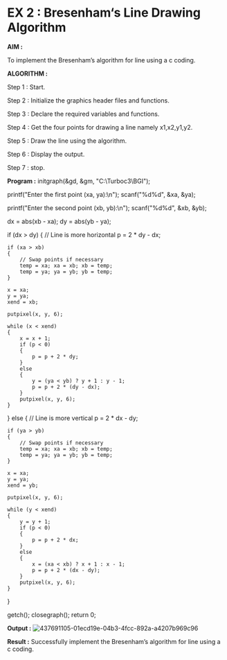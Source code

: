 # EX 2 : Bresenham‘s Line Drawing Algorithm

**AIM :**

 To  implement the Bresenham’s  algorithm for line using a c coding.

**ALGORITHM :**

   Step 1 : Start.
   
   Step 2 : Initialize the graphics header files and functions.

   Step 3 : Declare the required variables and functions.

   Step 4 : Get the four points for drawing a line namely x1,x2,y1,y2.

   Step 5 : Draw the line using the algorithm.

   Step  6 : Display the output.

   Step 7 : stop.

**Program :**
initgraph(&gd, &gm, "C:\\Turboc3\\BGI"); 

printf("Enter the first point (xa, ya):\n"); 
scanf("%d%d", &xa, &ya); 

printf("Enter the second point (xb, yb):\n"); 
scanf("%d%d", &xb, &yb); 

dx = abs(xb - xa); 
dy = abs(yb - ya); 

if (dx > dy) 
{ 
    // Line is more horizontal
    p = 2 * dy - dx; 

    if (xa > xb) 
    { 
        // Swap points if necessary
        temp = xa; xa = xb; xb = temp;
        temp = ya; ya = yb; yb = temp;
    } 

    x = xa; 
    y = ya; 
    xend = xb; 

    putpixel(x, y, 6); 

    while (x < xend) 
    { 
        x = x + 1; 
        if (p < 0) 
        { 
            p = p + 2 * dy; 
        } 
        else 
        { 
            y = (ya < yb) ? y + 1 : y - 1; 
            p = p + 2 * (dy - dx); 
        } 
        putpixel(x, y, 6); 
    } 
}
else 
{ 
    // Line is more vertical
    p = 2 * dx - dy;

    if (ya > yb) 
    { 
        // Swap points if necessary
        temp = xa; xa = xb; xb = temp;
        temp = ya; ya = yb; yb = temp;
    }

    x = xa; 
    y = ya; 
    xend = yb; 

    putpixel(x, y, 6); 

    while (y < xend) 
    { 
        y = y + 1; 
        if (p < 0) 
        { 
            p = p + 2 * dx; 
        } 
        else 
        { 
            x = (xa < xb) ? x + 1 : x - 1; 
            p = p + 2 * (dx - dy); 
        } 
        putpixel(x, y, 6); 
    } 
}

getch(); 
closegraph(); 
return 0; 

**Output :**
![437691105-01ecd19e-04b3-4fcc-892a-a4207b969c96](https://github.com/user-attachments/assets/75924e03-3683-413e-98fe-5eb574f0031b)


**Result :**
Successfully implement the Bresenham’s algorithm for line using a c coding.
